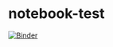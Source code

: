 # notebook-test

[![Binder](https://mybinder.org/badge_logo.svg)](https://mybinder.org/v2/gh/andrewletten/notebook-test/master)
